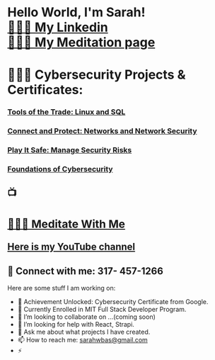 <h1>Hello World, I'm Sarah! <br/><a , <a href="https://www.linkedin.com/in/sarah-hamdan-86651417b/"> 👩🏻‍💼 My Linkedin  </a> <br/> <a href="https://www.youtube.com/@soothingmeditation1223"> 🧘🏻‍♀️ My Meditation page </a></h1>


<h1>👩🏻‍💻 Cybersecurity Projects & Certificates:</h1>  <h3> <a href="https://coursera.org/share/3af86796a683ca6aad9814d8bc3a263e"> Tools of the Trade: Linux and SQL </a> </h3>
<h3> <a href="https://coursera.org/share/1798c4ec04ac5176f6fa876a7af6e41f">Connect and Protect: Networks and Network Security </a> </h3>
<h3> <a href="https://coursera.org/share/9b189aa841e538abd3e1bcfd9c8200d0"> Play It Safe: Manage Security Risks</a> </h3>
<h3> <a href="https://coursera.org/share/d4414c9b35a4e0c6d3f8c76aff69af56"> Foundations of Cybersecurity </a> </h3>





<h2>📺 <a href="https://www.youtube.com/@soothingmeditation1223"> <h3>🧎🏻‍♀️ Meditate With Me</h3> Here is my YouTube channel </h2>  </a> 





<h2> 🤳 Connect with me: 317- 457-1266 </h2>


[linkedin]: http://linkedin.com/in/sarah-hamdan-86651417b



Here are some stuff I am working on:

- 🔭 Achievement Unlocked: Cybersecurity Certificate from Google. 
- 🌱 Currently Enrolled in MIT Full Stack Developer Program.
- 👯 I’m looking to collaborate on ...(coming soon)
- 🤔 I’m looking for help with React, Strapi.
- 💬 Ask me about what projects I have created. 
- 📫 How to reach me: sarahwbas@gmail.com
- ⚡ 
